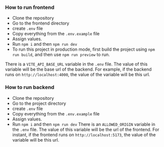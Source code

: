 ### How to run frontend
- Clone the repository
- Go to the frontend directory
- create `.env` file
- Copy everything from the `.env.example` file
- Assign values.
- Run `npm i` and then `npm run dev`
- To run this project in production mode, first build the project using `npm run build`, and then use `npm run preview` to run.

There is a `VITE_API_BASE_URL` variable in the `.env` file. The value of this variable will be the base url of the backend. For example, if the backend runs on `http://localhost:4000`, the value of the variable will be this url.


### How to run backend
- Clone the repository
- Go to the project directory
- create `.env` file
- Copy everything from the `.env.example` file
- Assign values.
- Run `npm i` and then `npm run dev`
There is an `ALLOWED_ORIGIN` variable in the `.env` file. The value of this variable will be the url of the frontend. For instant, if the frontend runs on `http://localhost:5173`, the value of the variable will be this url.

